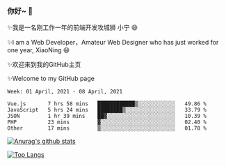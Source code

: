 ### 你好~  👋

✨我是一名刚工作一年的前端开发攻城狮 小宁 😄

✨I am a Web Developer，Amateur Web Designer who has just worked for one year, XiaoNing 😄

✨欢迎来到我的GitHub主页

✨Welcome to my GitHub page
<!--
**7148505/7148505** is a ✨ _special_ ✨ repository because its `README.md` (this file) appears on your GitHub profile.

Here are some ideas to get you started:

- 🔭 I’m currently working on ...
- 🌱 I’m currently learning ...
- 👯 I’m looking to collaborate on ...
- 🤔 I’m looking for help with ...
- 💬 Ask me about ...
- 📫 How to reach me: ...
- 😄 Pronouns: ...
- ⚡ Fun fact: ...
-->

<!--START_SECTION:waka-->
```text
Week: 01 April, 2021 - 08 April, 2021

Vue.js       7 hrs 58 mins   ████████████▒░░░░░░░░░░░░   49.86 % 
JavaScript   5 hrs 24 mins   ████████▒░░░░░░░░░░░░░░░░   33.79 % 
JSON         1 hr 39 mins    ██▓░░░░░░░░░░░░░░░░░░░░░░   10.39 % 
PHP          23 mins         ▓░░░░░░░░░░░░░░░░░░░░░░░░   02.40 % 
Other        17 mins         ▒░░░░░░░░░░░░░░░░░░░░░░░░   01.78 % 
```
<!--END_SECTION:waka-->

[![Anurag's github stats](https://github-readme-stats.vercel.app/api?username=littleCareless)](https://github.com/anuraghazra/github-readme-stats)

[![Top Langs](https://github-readme-stats.vercel.app/api/top-langs/?username=littleCareless&layout=compact)](https://github.com/anuraghazra/github-readme-stats)
